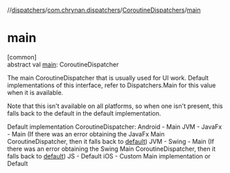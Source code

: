 //[dispatchers](../../../index.md)/[com.chrynan.dispatchers](../index.md)/[CoroutineDispatchers](index.md)/[main](main.md)

# main

[common]\
abstract val [main](main.md): CoroutineDispatcher

The main CoroutineDispatcher that is usually used for UI work. Default implementations of this interface, refer to Dispatchers.Main for this value when it is available.

Note that this isn't available on all platforms, so when one isn't present, this falls back to the default in the default implementation.

Default implementation CoroutineDispatcher: Android - Main JVM - JavaFx - Main (If there was an error obtaining the JavaFx Main CoroutineDispatcher, then it falls back to [default](default.md)) JVM - Swing - Main (If there was an error obtaining the Swing Main CoroutineDispatcher, then it falls back to [default](default.md)) JS - Default iOS - Custom Main implementation or Default
